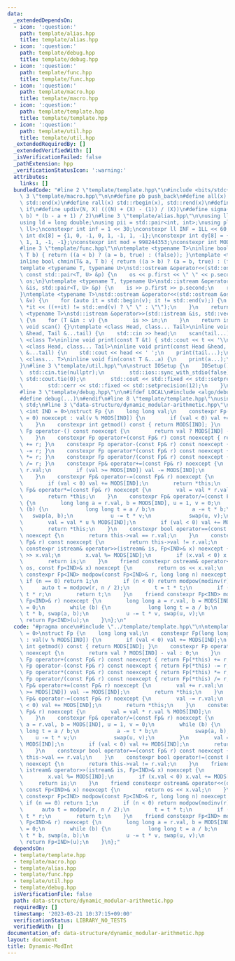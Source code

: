 ```yaml
---
data:
  _extendedDependsOn:
  - icon: ':question:'
    path: template/alias.hpp
    title: template/alias.hpp
  - icon: ':question:'
    path: template/debug.hpp
    title: template/debug.hpp
  - icon: ':question:'
    path: template/func.hpp
    title: template/func.hpp
  - icon: ':question:'
    path: template/macro.hpp
    title: template/macro.hpp
  - icon: ':question:'
    path: template/template.hpp
    title: template/template.hpp
  - icon: ':question:'
    path: template/util.hpp
    title: template/util.hpp
  _extendedRequiredBy: []
  _extendedVerifiedWith: []
  _isVerificationFailed: false
  _pathExtension: hpp
  _verificationStatusIcon: ':warning:'
  attributes:
    links: []
  bundledCode: "#line 2 \"template/template.hpp\"\n#include <bits/stdc++.h>\n#line\
    \ 3 \"template/macro.hpp\"\n\n#define pb push_back\n#define all(x) std::begin(x),\
    \ std::end(x)\n#define rall(x) std::rbegin(x), std::rend(x)\n#define elif else\
    \ if\n#define updiv(N, X) (((N) + (X) - (1)) / (X))\n#define sigma(a, b) ((a +\
    \ b) * (b - a + 1) / 2)\n#line 3 \"template/alias.hpp\"\n\nusing ll = long long;\n\
    using ld = long double;\nusing pii = std::pair<int, int>;\nusing pll = std::pair<ll,\
    \ ll>;\nconstexpr int inf = 1 << 30;\nconstexpr ll INF = 1LL << 60;\nconstexpr\
    \ int dx[8] = {1, 0, -1, 0, 1, -1, 1, -1};\nconstexpr int dy[8] = {0, 1, 0, -1,\
    \ 1, 1, -1, -1};\nconstexpr int mod = 998244353;\nconstexpr int MOD = 1e9 + 7;\n\
    #line 3 \"template/func.hpp\"\n\ntemplate <typename T>\ninline bool chmax(T& a,\
    \ T b) { return ((a < b) ? (a = b, true) : (false)); }\ntemplate <typename T>\n\
    inline bool chmin(T& a, T b) { return ((a > b) ? (a = b, true) : (false)); }\n\
    template <typename T, typename U>\nstd::ostream &operator<<(std::ostream &os,\
    \ const std::pair<T, U> &p) {\n    os << p.first << \" \" << p.second;\n    return\
    \ os;\n}\ntemplate <typename T, typename U>\nstd::istream &operator>>(std::istream\
    \ &is, std::pair<T, U> &p) {\n    is >> p.first >> p.second;\n    return is;\n\
    }\ntemplate <typename T>\nstd::ostream &operator<<(std::ostream &os, const std::vector<T>\
    \ &v) {\n    for (auto it = std::begin(v); it != std::end(v);) {\n        os <<\
    \ *it << ((++it) != std::end(v) ? \" \" : \"\");\n    }\n    return os;\n}\ntemplate\
    \ <typename T>\nstd::istream &operator>>(std::istream &is, std::vector<T> &v)\
    \ {\n    for (T &in : v) {\n        is >> in;\n    }\n    return is;\n}\ninline\
    \ void scan() {}\ntemplate <class Head, class... Tail>\ninline void scan(Head\
    \ &head, Tail &...tail) {\n    std::cin >> head;\n    scan(tail...);\n}\ntemplate\
    \ <class T>\ninline void print(const T &t) { std::cout << t << '\\n'; }\ntemplate\
    \ <class Head, class... Tail>\ninline void print(const Head &head, const Tail\
    \ &...tail) {\n    std::cout << head << ' ';\n    print(tail...);\n}\ntemplate\
    \ <class... T>\ninline void fin(const T &...a) {\n    print(a...);\n    exit(0);\n\
    }\n#line 3 \"template/util.hpp\"\n\nstruct IOSetup {\n    IOSetup() {\n      \
    \  std::cin.tie(nullptr);\n        std::ios::sync_with_stdio(false);\n       \
    \ std::cout.tie(0);\n        std::cout << std::fixed << std::setprecision(12);\n\
    \        std::cerr << std::fixed << std::setprecision(12);\n    }\n} IOSetup;\n\
    #line 3 \"template/debug.hpp\"\n\n#ifdef LOCAL\n#include <algo/debug.hpp>\n#else\n\
    #define debug(...)\n#endif\n#line 8 \"template/template.hpp\"\nusing namespace\
    \ std;\n#line 3 \"data-structure/dynamic_modular-arithmetic.hpp\"\n\ntemplate\
    \ <int IND = 0>\nstruct Fp {\n    long long val;\n    constexpr Fp(long long v\
    \ = 0) noexcept : val(v % MODS[IND]) {\n        if (val < 0) val += MODS[IND];\n\
    \    }\n    constexpr int getmod() const { return MODS[IND]; }\n    constexpr\
    \ Fp operator-() const noexcept {\n        return val ? MODS[IND] - val : 0;\n\
    \    }\n    constexpr Fp operator+(const Fp& r) const noexcept { return Fp(*this)\
    \ += r; }\n    constexpr Fp operator-(const Fp& r) const noexcept { return Fp(*this)\
    \ -= r; }\n    constexpr Fp operator*(const Fp& r) const noexcept { return Fp(*this)\
    \ *= r; }\n    constexpr Fp operator/(const Fp& r) const noexcept { return Fp(*this)\
    \ /= r; }\n    constexpr Fp& operator+=(const Fp& r) noexcept {\n        val +=\
    \ r.val;\n        if (val >= MODS[IND]) val -= MODS[IND];\n        return *this;\n\
    \    }\n    constexpr Fp& operator-=(const Fp& r) noexcept {\n        val -= r.val;\n\
    \        if (val < 0) val += MODS[IND];\n        return *this;\n    }\n    constexpr\
    \ Fp& operator*=(const Fp& r) noexcept {\n        val = val * r.val % MODS[IND];\n\
    \        return *this;\n    }\n    constexpr Fp& operator/=(const Fp& r) noexcept\
    \ {\n        long long a = r.val, b = MODS[IND], u = 1, v = 0;\n        while\
    \ (b) {\n            long long t = a / b;\n            a -= t * b;\n         \
    \   swap(a, b);\n            u -= t * v;\n            swap(u, v);\n        }\n\
    \        val = val * u % MODS[IND];\n        if (val < 0) val += MODS[IND];\n\
    \        return *this;\n    }\n    constexpr bool operator==(const Fp& r) const\
    \ noexcept {\n        return this->val == r.val;\n    }\n    constexpr bool operator!=(const\
    \ Fp& r) const noexcept {\n        return this->val != r.val;\n    }\n    friend\
    \ constexpr istream& operator>>(istream& is, Fp<IND>& x) noexcept {\n        is\
    \ >> x.val;\n        x.val %= MODS[IND];\n        if (x.val < 0) x.val += MODS[IND];\n\
    \        return is;\n    }\n    friend constexpr ostream& operator<<(ostream&\
    \ os, const Fp<IND>& x) noexcept {\n        return os << x.val;\n    }\n    friend\
    \ constexpr Fp<IND> modpow(const Fp<IND>& r, long long n) noexcept {\n       \
    \ if (n == 0) return 1;\n        if (n < 0) return modpow(modinv(r), -n);\n  \
    \      auto t = modpow(r, n / 2);\n        t = t * t;\n        if (n & 1) t =\
    \ t * r;\n        return t;\n    }\n    friend constexpr Fp<IND> modinv(const\
    \ Fp<IND>& r) noexcept {\n        long long a = r.val, b = MODS[IND], u = 1, v\
    \ = 0;\n        while (b) {\n            long long t = a / b;\n            a -=\
    \ t * b, swap(a, b);\n            u -= t * v, swap(u, v);\n        }\n       \
    \ return Fp<IND>(u);\n    }\n};\n"
  code: "#pragma once\n#include \"../template/template.hpp\"\n\ntemplate <int IND\
    \ = 0>\nstruct Fp {\n    long long val;\n    constexpr Fp(long long v = 0) noexcept\
    \ : val(v % MODS[IND]) {\n        if (val < 0) val += MODS[IND];\n    }\n    constexpr\
    \ int getmod() const { return MODS[IND]; }\n    constexpr Fp operator-() const\
    \ noexcept {\n        return val ? MODS[IND] - val : 0;\n    }\n    constexpr\
    \ Fp operator+(const Fp& r) const noexcept { return Fp(*this) += r; }\n    constexpr\
    \ Fp operator-(const Fp& r) const noexcept { return Fp(*this) -= r; }\n    constexpr\
    \ Fp operator*(const Fp& r) const noexcept { return Fp(*this) *= r; }\n    constexpr\
    \ Fp operator/(const Fp& r) const noexcept { return Fp(*this) /= r; }\n    constexpr\
    \ Fp& operator+=(const Fp& r) noexcept {\n        val += r.val;\n        if (val\
    \ >= MODS[IND]) val -= MODS[IND];\n        return *this;\n    }\n    constexpr\
    \ Fp& operator-=(const Fp& r) noexcept {\n        val -= r.val;\n        if (val\
    \ < 0) val += MODS[IND];\n        return *this;\n    }\n    constexpr Fp& operator*=(const\
    \ Fp& r) noexcept {\n        val = val * r.val % MODS[IND];\n        return *this;\n\
    \    }\n    constexpr Fp& operator/=(const Fp& r) noexcept {\n        long long\
    \ a = r.val, b = MODS[IND], u = 1, v = 0;\n        while (b) {\n            long\
    \ long t = a / b;\n            a -= t * b;\n            swap(a, b);\n        \
    \    u -= t * v;\n            swap(u, v);\n        }\n        val = val * u %\
    \ MODS[IND];\n        if (val < 0) val += MODS[IND];\n        return *this;\n\
    \    }\n    constexpr bool operator==(const Fp& r) const noexcept {\n        return\
    \ this->val == r.val;\n    }\n    constexpr bool operator!=(const Fp& r) const\
    \ noexcept {\n        return this->val != r.val;\n    }\n    friend constexpr\
    \ istream& operator>>(istream& is, Fp<IND>& x) noexcept {\n        is >> x.val;\n\
    \        x.val %= MODS[IND];\n        if (x.val < 0) x.val += MODS[IND];\n   \
    \     return is;\n    }\n    friend constexpr ostream& operator<<(ostream& os,\
    \ const Fp<IND>& x) noexcept {\n        return os << x.val;\n    }\n    friend\
    \ constexpr Fp<IND> modpow(const Fp<IND>& r, long long n) noexcept {\n       \
    \ if (n == 0) return 1;\n        if (n < 0) return modpow(modinv(r), -n);\n  \
    \      auto t = modpow(r, n / 2);\n        t = t * t;\n        if (n & 1) t =\
    \ t * r;\n        return t;\n    }\n    friend constexpr Fp<IND> modinv(const\
    \ Fp<IND>& r) noexcept {\n        long long a = r.val, b = MODS[IND], u = 1, v\
    \ = 0;\n        while (b) {\n            long long t = a / b;\n            a -=\
    \ t * b, swap(a, b);\n            u -= t * v, swap(u, v);\n        }\n       \
    \ return Fp<IND>(u);\n    }\n};"
  dependsOn:
  - template/template.hpp
  - template/macro.hpp
  - template/alias.hpp
  - template/func.hpp
  - template/util.hpp
  - template/debug.hpp
  isVerificationFile: false
  path: data-structure/dynamic_modular-arithmetic.hpp
  requiredBy: []
  timestamp: '2023-03-21 10:37:15+09:00'
  verificationStatus: LIBRARY_NO_TESTS
  verifiedWith: []
documentation_of: data-structure/dynamic_modular-arithmetic.hpp
layout: document
title: Dynamic-ModInt
---
```

